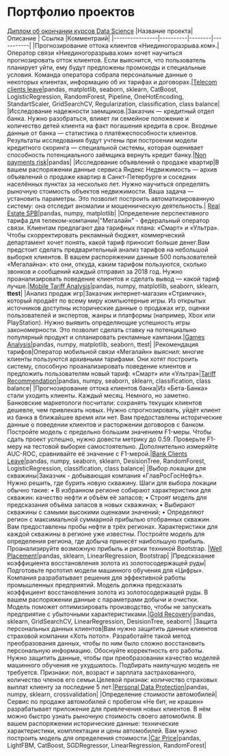 # Портфолио проектов
[Диплом об окончании курсов Data Science](Sergey%20Polushkin_20222DS00778.pdf)
|Название проекта| Описание | Ссылка |Комментраий|
|----------------|----------|--------|-----------|
|Прогнозирование оттока клиентов «Ниединогоразрыва.ком».|Оператор связи «Ниединогоразрыва.ком» хочет научиться прогнозировать отток клиентов. Если выяснится, что пользователь планирует уйти, ему будут предложены промокоды и специальные условия. Команда оператора собрала персональные данные о некоторых клиентах, информацию об их тарифах и договорах.|[Telecom clients leave](Telecom%20clients%20leave%20prediction.ipynb)|pandas, matplotlib, seaborn, sklearn, CatBoost, LogisticRegression, RandomForest, Pipeline, OneHotEncoding, StandartScaler, GridSearchCV, Regularization, classification, class balance|
|Исследование надежности заемщиков.|Заказчик — кредитный отдел банка. Нужно разобраться, влияет ли семейное положение и количество детей клиента на факт погашения кредита в срок. Входные данные от банка — статистика о платёжеспособности клиентов. Результаты исследования будут учтены при построении модели кредитного скоринга — специальной системы, которая оценивает способность потенциального заёмщика вернуть кредит банку.|[Non payments risk](Non%20payments%20risk.ipynb)|pandas|
|Исследование объявлений о продаже квартир|В вашем распоряжении данные сервиса Яндекс Недвижимость — архив объявлений о продаже квартир в Санкт-Петербурге и соседних населённых пунктах за несколько лет. Нужно научиться определять рыночную стоимость объектов недвижимости. Ваша задача — установить параметры. Это позволит построить автоматизированную систему: она отследит аномалии и мошенническую деятельность.| [Real Estate SPB](Real%20Estate%20SPB.ipynb)|pandas, numpy, matplotlib|
|Определение перспективного тарифа для телеком-компании|"Мегалайн" - федеральный оператор связи. Клиентам предлагают два тарифных плана: «Смарт» и «Ультра». Чтобы скорректировать рекламный бюджет, коммерческий департамент хочет понять, какой тариф приносит больше денег.Вам предстоит сделать предварительный анализ тарифов на небольшой выборке клиентов. В вашем распоряжении данные 500 пользователей «Мегалайна»: кто они, откуда, каким тарифом пользуются, сколько звонков и сообщений каждый отправил за 2018 год. Нужно проанализировать поведение клиентов и сделать вывод — какой тариф лучше.|[Mobile Tariff Analysis](Mobile%20Tariff%20Analysis.ipynb)|pandas, numpy, matplotlib, seaborn, sklearn, **ttest**|
|Анализ продаж игр|Заказчик интернет-магазин «Стримчик», который продаёт по всему миру компьютерные игры. Из открытых источников доступны исторические данные о продажах игр, оценки пользователей и экспертов, жанры и платформы (например, Xbox или PlayStation). Нужно выявить определяющие успешность игры закономерности. Это позволит сделать ставку на потенциально популярный продукт и спланировать рекламные кампании.|[Games Analysis](Games%20Analysis.ipynb)|pandas, numpy, matplotlib, seaborn, ttest|
|Рекомендация тарифов|Оператор мобильной связи «Мегалайн» выяснил: многие клиенты пользуются архивными тарифами. Они хотят построить систему, способную проанализировать поведение клиентов и предложить пользователям новый тариф: «Смарт» или «Ультра»|[Tariff Recommendation](Tariff%20Recommendation.ipynb)|pandas, numpy, seaborn, sklearn, classification, class balance|
|Прогнозирование оттока клиентов банка|Из «Бета-Банка» стали уходить клиенты. Каждый месяц. Немного, но заметно. Банковские маркетологи посчитали: сохранять текущих клиентов дешевле, чем привлекать новых. Нужно спрогнозировать, уйдёт клиент из банка в ближайшее время или нет. Вам предоставлены исторические данные о поведении клиентов и расторжении договоров с банком. Постройте модель с предельно большим значением F1-меры. Чтобы сдать проект успешно, нужно довести метрику до 0.59. Проверьте F1-меру на тестовой выборке самостоятельно. Дополнительно измеряйте AUC-ROC, сравнивайте её значение с F1-мерой.|[Bank Clients Leave](Bank%20Clients%20Leave.ipynb)|pandas, numpy, seaborn, sklearn, DesisionTree, RandomForest, LogisticRegression,  classification, class balance|
|Выбор локации для скважины|Заказчик - добывающая компания «ГлавРосГосНефть». Нужно решить, где бурить новую скважину. Шаги для выбора локации обычно такие: • В избранном регионе собирают характеристики для скважин: качество нефти и объём её запасов; • Строят модель для предсказания объёма запасов в новых скважинах; • Выбирают скважины с самыми высокими оценками значений; • Определяют регион с максимальной суммарной прибылью отобранных скважин. Вам предоставлены пробы нефти в трёх регионах. Характеристики для каждой скважины в регионе уже известны. Постройте модель для определения региона, где добыча принесёт наибольшую прибыль. Проанализируйте возможную прибыль и риски техникой Bootstrap. |[Well Placement](Well%20Placement.ipynb)|pandas, sklearn, LinearRegression, Bootstrap|
|Предсказание коэффициента восстановления золота из золотосодержащей руды|Подготовьте прототип модели машинного обучения для «Цифры». Компания разрабатывает решения для эффективной работы промышленных предприятий. Модель должна предсказать коэффициент восстановления золота из золотосодержащей руды. В вашем распоряжении данные с параметрами добычи и очистки. Модель поможет оптимизировать производство, чтобы не запускать предприятие с убыточными характеристиками.|[Gold Recovery](Gold%20Recovery.ipynb)|pandas, sklearn, GridSearchCV, LinearRegression, DesisionTree, seaborn| 
|Защита персональных данных клиентов|Вам нужно защитить данные клиентов страховой компании «Хоть потоп». Разработайте такой метод преобразования данных, чтобы по ним было сложно восстановить персональную информацию. Обоснуйте корректность его работы. Нужно защитить данные, чтобы при преобразовании качество моделей машинного обучения не ухудшилось. Подбирать наилучшую модель не требуется. Признаки: пол, возраст и зарплата застрахованного, количество членов его семьи.Целевой признак: количество страховых выплат клиенту за последние 5 лет.|[Personal Data Protection](Personal%20Data%20Protection.ipynb)|pandas, numpy, sklearn, crossvalidation|
|Определение стоимости автомобилей|Сервис по продаже автомобилей с пробегом «Не бит, не крашен» разрабатывает приложение для привлечения новых клиентов. В нём можно быстро узнать рыночную стоимость своего автомобиля. В вашем распоряжении исторические данные: технические характеристики, комплектации и цены автомобилей. Вам нужно построить модель для определения стоимости.|[Car Price](Car%20Price.ipynb)|pandas, LightFBM, CatBoost, SGDRegressor, LinearRegression, RandomForest|
